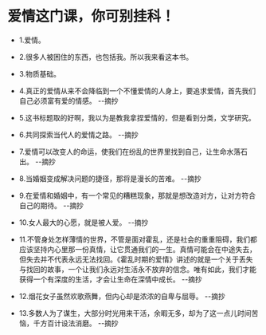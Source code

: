 # 爱情这门课，你可别挂科！

- 1.爱情。

- 2.很多人被困住的东西，也包括我。所以我来看这本书。

- 3.物质基础。

- 4.真正的爱情从来不会降临到一个不懂爱情的人身上，要追求爱情，首先我们自己必须富有爱的情感。 --摘抄

- 5.这书标题取的好啊，我以为是教我拿捏爱情的，但是看到分类，文学研究。

- 6.共同探索当代人的爱情之路。 --摘抄

- 7.爱情可以改变人的命运，使我们在纷乱的世界里找到自己，让生命水落石出。 --摘抄

- 8.当婚姻变成解决问题的捷径，那将是漫长的苦难。 --摘抄

- 9.在爱情和婚姻中，有一个常见的糟糕现象，那就是想改造对方，让对方符合自己的期待。 --摘抄

- 10.女人最大的心愿，就是被人爱。 --摘抄

- 11.不管身处怎样薄情的世界，不管是面对霍乱，还是社会的重重阻碍，我们都应该坚持内心里那一份真情，让它贯通我们的一生。真情可能会在中途失去，但失去并不代表永远无法找回。《霍乱时期的爱情》讲述的就是一个关于丢失与找回的故事，一个让我们永远对生活永不放弃的信念。唯有如此，我们才能获得一个有深度的生活，才会让生命在深情中成长。 --摘抄

- 12.烟花女子虽然欢歌燕舞，但内心却是浓浓的自卑与屈辱。 --摘抄

- 13.多数人为了谋生，大部分时光用来干活，余暇无多，却为了这一点儿时间苦恼，千方百计设法消磨。 --摘抄
